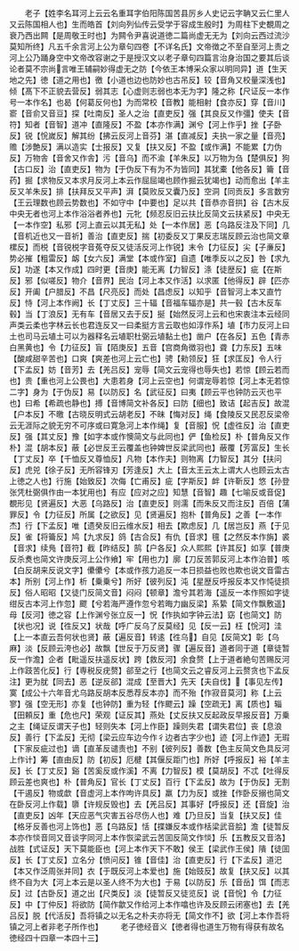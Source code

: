 <!-- { "loadSidebar": true } -->
　　老子【姓李名耳河上云云名重耳字伯阳陈国苦县厉乡人史记云字聃又云仁里人又云陈国相人也】生而皓首【刘向列仙传云受学于容成生殷时】为周柱下史覩周之衰乃西出闗【是周敬王时也】为闗令尹喜说道徳二篇尚虚无无为【刘向云西过流沙莫知所终】凡五千余言河上公为章句四卷【不详名氏】文帝徴之不至自至河上责之河上公乃踊身空中文帝改容谢之于是授汉文以老子章句四篇言治身治国之要其后谈论者莫不宗尚言唯王辅嗣妙得虚无之防【今依王本博采众家以明同异】道【生天地之先】徳【道之用也】徼【小道也边也防妙也古吊反】较【音角又校量深浅也】倾【髙下不正貌去营反】弱其志【心虚则志弱也本无为字】隆之称【尺证反一本作号一本作名】也曷【何葛反何也】为而常校【音教】能相射【食亦反】穿【音川】窬【音俞又音豆】探【吐南反】圣人之治【直吏反】强【其良反又作彊】使夫【音符】知者【音智】道冲【直隆反】不盈【本亦作满】渊兮【河上作乎】挫【子卧反】锐【恱嵗反】解其纷【拂云反河上音芬】湛【直减反】夫执一家之量【音亮】赡【涉艶反】满以造实【士报反】又复【扶又反】不盈【或作满】不能累【力伪反】万物舎【音舍又作舎】污【音乌】而不渝【羊朱反】以万物为刍【楚俱反】狗【古口反】治【直吏反】物为【于伪反下有为不为皆同】其犹橐【他各反】籥【音药】掘【求物反又本求月反河上本云作屈屈竭也顾作掘云犹竭也】动而愈出【羊主反又羊朱反】排【扶拜反又平声】湃【莫败反又囊乃反】空洞【同贡反】多言数穷【王云理数也顾云势数也】不如守中【中要也】足以共【音恭亦音拱】谷【古木反中央无者也河上本作浴浴者养也】元牝【频忍反旧云扶比反简文云扶紧反】中央无【一本作空】私邪【河上直云以其无私】处【一本作居】恶【乌路反注及下同】几【音机近也又一音祈】善治【直吏反】揣【初委反又丁果反志瑞反顾云治也简文章樏反】而棁【音锐棁字音菟夺反又徒活反河上作锐】末令【力征反】尖【子亷反】势必摧【粗雷反】衂【女六反】满堂【本或作室】自遗【唯季反以之反】咎【求九反】功遂【本又作成】四时更【音庚】能无离【力智反】涤【徒歴反】疵【在斯反】邪【似嗟反】物介【音界】民治【河上本又作活】以求匿【他得反】辟【匹亦反】开阖【户腊反】不昌【尺亮反】而处【昌虑反】以知乎【音智河上本又直竹反】恃【河上本作阙】长【丁丈反】三十辐【音福车辐亦是】共一毂【古木反车毂】当【丁浪反】无有车【音居又去于反】挻【始然反河上云和也宋衷注本云经同声类云柔也字林云长也君连反又一曰柔挺方言云取也如淳作系】埴【市力反河上曰土也司马云埴土可以为器释名云埴职杜弼云埴黏土也】凿户【在各反】五色【青赤白黑黄也】令【力征反】盲【陌庚反】五音【宫商角徴羽也】聋【力东反】五味【酸咸甜辛苦也】口爽【爽差也河上云亡也】骋【勑领反】狂【求匡反】令人行【下孟反】妨【音芳】去【羌吕反】宠辱【简文云宠得也辱失也】若惊【顾云若而也】贵【重也河上公畏也】大患若身【河上云空也】何谓宠辱若惊【河上本无若惊二字】身为【于伪反】易【以防反】名【武征反】曰夷【顾云平也钟防云灭也平也】曰希【希疏也静也】搏【音博简文补各反】曰防【细也】致诘【起吉反】故混【户本反】不曒【古晓反明式云胡老反】不昧【悔对反】绳【食陵反又民忍反梁帝云无涯际之貌无穷不可序或曰寛急河上本作绳】复【音服】怳【虚徃反】治【直吏反】强【其丈反】豫【如字本或作懊简文与此同也】俨【鱼检反】朴【普角反又作朴】混【胡本反】蔽【必世反王云覆盖也钟婢世反梁武同也】蔽覆【芳富反】生长【丁丈反】卒【千恤反又尊恤反】凡物【本作夫】则物离【力智反】其分【扶问反】虎兕【徐子反】无所容锋刃【芳逢反】大上【音太王云太上谓大人也顾云太古上徳之人也】行施【始致反】次侮【亡甫反】疵【字斯反】衅【许靳反】悠【孙登张凭杜弼俱作由一本犹用也】有应【应对之应】知慧【音智】趣【七喻反或音促】覩形见【贤遍反】大恶【乌路反】治【直吏反】则濡【而朱反又而注反】百倍【蒲罪反】令【力征反】所属【之欲反】见【贤遍反】抱朴【普角反】之善【一本作杰】行【下孟反】唯【遗癸反旧云维水反】相去【欺虑反】几【居岂反】燕【于见反】雀【将籥反】鸠【九求反】鸽【古合反】有仇【音求】氊【之然反本作旃】裘【音求】续鳬【音符】截【昨结反】鹄【户各反】众人熙熙【许其反】如享【普庚反杀煑也简文许庚反河上公作飨】牢【用也力】廓【刀反苦郭反河上本作泊普】咳【白反胡来反说文字】儽儽兮【本或作孩力追反一本日损益也败也欺也说文音雷古本】所别【河上作】析【乗乗兮】所好【彼列反】沌【星歴反呼报反本又作忳徒损反】俗人昭昭【又徒门反简文音】闷闷【顿章】澹兮其若海【遥反一本作照如字徒绀反古本河上作忽】飂【兮若海严遵作忽兮若晦力幽反梁】系絷【简文作飘敷遥】母【反河】徳之容【上作渊兮张立反一】怳【作执如字钟云法】窈【也简文】防【状也况】说【徃反又】状哉【呼广反乌了反莫经】见【反一云】枉【恱河】洼【上一本直云吾何状也贤】蔽【遍反音】转逺【徃乌】自见【反简文】彰【乌麻】淡【反顾云洿也必】故飘【世反于万反贤】骤【遍反音】道者同于道【章徒暂反一作澹】企者【毗遥反扶遥反状】跨【救反河】余食赘【上于道者絶句苦赐反河上作跂苦化反】行【専税反疣赘】郤至之行【也简文云之睿反河上云赘贪也下孟反注】更为肬【同去】恶【逆反郤】混成【至晋大】先天【夫自伐】【事见左传】寞【成公十六年音尤乌路反胡本反悉荐反本亦】而不殆【作寂音莫河】称【上云寥】强【空无形】亦复【也钟防】重为轻【作飂云】躁【空疏无】离【质也】辎【田頼反】重【危也尺】荣观【证反其】燕处【丈反扶又反起政反早报反音】万乗之主【绳证反谓天子也】轻则失本【河上作臣】躁则失君【谓失君位】丧【息浪反】善行【下孟反】无彻【梁云应车边今作彳边者古字少也】迹【河上作迹】无瑕【下家反疵过也】谪【直革反谴责也】不别【彼列反】善数【色主反简文色具反河上作计】筹【直由反】防【初反】厄楗【其偃反距门也】所好【呼报反】裕【羊主反】长【丁丈反】谿【苦奚反或作溪】不离【力智反】模【莫胡反】不忒【吐得反顾云差也爽也】朴【普角反】官长【丁丈反】百行【下孟反】故为【于伪反】无割【干遏反】物或歔【音虚河上本作呴许具反】羸【力为反】或挫【作卧反搦也简文在卧反河上作载】隳【许规反毁也】去【羌吕反】其事好【呼报反】还【音旋】治【直吏反】凶年【天应恶气灾害五谷尽伤人也】难【乃旦反】当复【扶又反】佳【格牙反善也河上饰也】恶【乌路反】恬【揲嫌反本或作栝梁武音脍】澹【徒暂反本亦作惔音同又音谈字同河上本作恢梁武云苦囬反简文作惔】乐【五教反又音洛】战胜【式证反】天下莫能臣也【河上本作天下不敢】侯王【梁武作王侯】隤【徒囬反】长【丁丈反】立名分【愤问反】锥【音佳】治【直吏反】行【下孟反】道汜【本又作泛周张并同】衣【于既反河上本爱也】施【始豉反】故复【扶又反】以其终不自为大【河上本云是以圣人终不为大也】于易【以防反】乐【音岳】饵【而志反】过【古卧反】道之出【尺类反】淡【徒暂反又徒览反】说【音恱】令【力征反】中【丁仲反】将欲防【简作歙又作给河上本作噏也许及反顾云闭塞也】去【羌吕反】脱【代活反】吾将镇之以无名之朴夫亦将无【简文作不】欲【河上本作吾将镇之河上者非老子所作也】
　　老子徳经音义【徳者得也道生万物有得获有故名徳经四十四章一本四十三】
